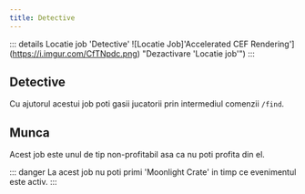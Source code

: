 ```yaml
---
title: Detective
---
```

::: details Locatie job 'Detective'
![Locatie Job]'Accelerated CEF Rendering'](https://i.imgur.com/CfTNpdc.png) "Dezactivare 'Locatie job'")
:::
## Detective
Cu ajutorul acestui job poti gasii jucatorii prin intermediul comenzii `/find`.

## Munca
Acest job este unul de tip non-profitabil asa ca nu poti profita din el.

::: danger
La acest job nu poti primi 'Moonlight Crate' in timp ce evenimentul este activ.
:::
